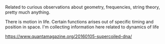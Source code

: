 Related to curious observations about geometry, frequencies, string theory, pretty much anything.


There is motion in life.  Certain functions arises out of specific timing and position in space.  I'm collecting information here related to dynamics of life

https://www.quantamagazine.org/20160105-supercoiled-dna/
